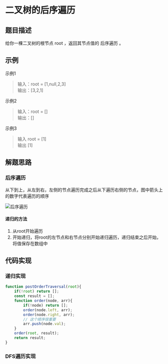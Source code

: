 # 二叉树的后序遍历

## 题目描述

给你一棵二叉树的根节点 root ，返回其节点值的 后序遍历 。

## 示例

示例1

> 输入：root = [1,null,2,3]  
> 输出：[3,2,1]  

示例2

> 输入：root = []  
> 输出：[]  

示例3

> 输入 root = [1]  
> 输出 [1]  

## 解题思路

### 后序遍历

从下到上，从左到右，左侧的节点遍历完成之后从下遍历右侧的节点，图中箭头上的数字代表遍历的顺序

![后序遍历](https://blog-1253253332.cos.ap-guangzhou.myqcloud.com/images/postOrder-tree.png)

#### 递归的方法

1. 从root开始遍历  
2. 开始递归，将root的左节点和右节点分别开始递归遍历，递归结束之后开始，将值保存在数组中

## 代码实现  


### 递归实现

```js
function postOrderTraversal(root){
    if(!root) return [];
    const result = [];
    function order(node, arr){
        if(!node) return [];
        order(node.left, arr);
        order(node.right, arr);
        // 这个顺序很重要
        arr.push(node.val);
    }
    order(root, result);
    return result;
}
```  

### DFS遍历实现
